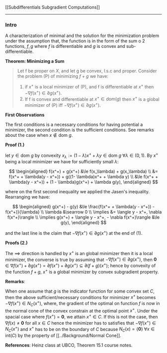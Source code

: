 [[Subdifferentials Subgradient Computations]]


---
### **Intro**

A characterization of minimal and the solution for the minimization problem under the assumption that, the function is in the form of the sum o 2 functions, $f, g$ where $f$ is differentiable and $g$ is convex and sub-differentiable. 

**Theorem: Minimizing a Sum**
> Let f be proper on $X$, and let g be convex, l.s.c and proper. Consider the problem (P) of minimizing $f + g$ we have: 
> 1. if $x^+$ is a local minimizer of (P), and f is differentiable at $x^+$ then $- \nabla f(x^+) \in \partial g(x^+)$. 
> 2. If f is convex and differentiable at $x^+\in \text{dom}(g)$ then $x^+$ is a global minimizer of (P) iff $- \nabla f(x^+) \in \partial g(x^+)$. 

**First Observations**

The first conditions is a necessary conditions for having potential a minimizer, the second condition is the sufficient conditions. See remarks about the case when $x\not\in \text{dom } g$. 

**Proof (1.)**

let $y\in \text{dom }g$ by convexity $x_{\lambda}:= (1 - \lambda)x^+ + \lambda y\in \text{dom }g \;\forall \lambda \in (0, 1)$. By $x^+$ being a local minimizer we have for sufficiently small $\lambda$: 

$$
\begin{aligned}
    f(x^+) + g(x^+) &\le f(x_\lambda) + g(x_\lambda)
    \\
    &= f(x^+ + \lambda(y - x^+)) + g((1- \lambda)x^+ + \lambda y)
    \\
    &\le f(x^+ + \lambda(y - x^+)) + (1 - \lambda)g(x^+) + \lambda g(y), 
\end{aligned}
$$

where on the first second inequality we applied the Jasen's inequality. Rearranging we have: 

$$
\begin{aligned}
    g(x^+) - g(y) &\le 
    \frac{f(x^+ + \lambda(y - x^+)) - f(x^+)}{\lambda}
    \\
    \lambda &\searrow 0
    \\
    \implies &= \langle y - x^+, \nabla f(x^+)\rangle
    \\
    \implies 
    g(x^+) + \langle y - x^+, - \nabla f(x^+)\rangle &\le g(y), 
\end{aligned}
$$

and the last line is the claim that $-\nabla f(x^+) \in \partial g(x^+)$ at the end of (1).

**Proofs (2.)**

The $\implies$ direction is handled by $x^+$ is an global minimizer then it is a local minimizer, the converse is true by assuming that $-\nabla f(x^+)\in \partial g(x^+)$, then $\mathbf 0\in \nabla f(x^+) + \partial g(x^+) = \partial f(x^+) + \partial g(x^+) \subseteq \partial (f + g)(x^+)$; hence by convexity of the function $f + g$, $x^+$ is a global minimizer by convex subgradient property. 


**Remarks**: 

When one assume that $g$ is the indicator function for some convex set $C$, then the above sufficient/necessary conditions for minimizer $x^+$ becomes $-\nabla f(x^+) \in N_C(x^+)$, where, the gradient of the optimal on function $f$ is now in the normal cone of the convex constrain at the optimal point $x^+$. Under the spacial case where $f(x^+) = \mathbf 0$, we attain $x^+\in C$. If this is not the case, then $\nabla f(x)\neq \mathbf 0$ for all $x\in C$ hence the minimizer has to satisfies that $-\nabla f(x^+) \in N_C(x^+)$ and $x^+$ has to be on the boundary of $C$ because $N_C(x) = \{\mathbf 0\}\;\forall x \in \text{int}(C)$ by the property of [[../Background/Normal Cone]]. 


**References**: Heinz class at UBCO, Theorem 15.1 course notes. 